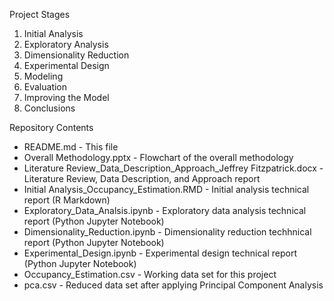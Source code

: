 Project Stages

1. Initial Analysis
2. Exploratory Analysis
3. Dimensionality Reduction
4. Experimental Design
5. Modeling
6. Evaluation
7. Improving the Model
8. Conclusions

Repository Contents

* README.md - This file
* Overall Methodology.pptx - Flowchart of the overall methodology
* Literature Review_Data_Description_Approach_Jeffrey Fitzpatrick.docx - Literature Review, Data Description, and Approach report
* Initial Analysis_Occupancy_Estimation.RMD - Initial analysis technical report (R Markdown)
* Exploratory_Data_Analsis.ipynb - Exploratory data analysis technical report (Python Jupyter Notebook)
* Dimensionality_Reduction.ipynb - Dimensionality reduction techhnical report (Python Jupyter Notebook)
* Experimental_Design.ipynb - Experimental design technical report (Python Jupyter Notebook)
* Occupancy_Estimation.csv - Working data set for this project
* pca.csv - Reduced data set after applying Principal Component Analysis
